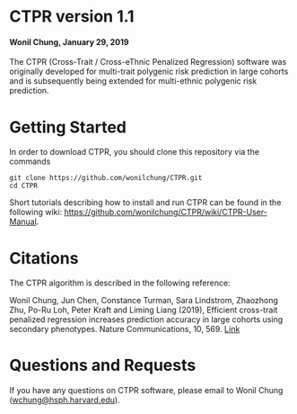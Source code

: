 # CTPR version 1.1
#### Wonil Chung, January 29, 2019

The CTPR (Cross-Trait / Cross-eThnic Penalized Regression) software was originally developed for multi-trait polygenic risk prediction in large cohorts and is subsequently being extended for multi-ethnic polygenic risk prediction.


# Getting Started
In order to download CTPR, you should clone this repository via the commands

    git clone https://github.com/wonilchung/CTPR.git
    cd CTPR

Short tutorials describing how to install and run CTPR can be found in the following wiki: https://github.com/wonilchung/CTPR/wiki/CTPR-User-Manual.

# Citations
The CTPR algorithm is described in the following reference:

Wonil Chung, Jun Chen, Constance Turman, Sara Lindstrom, Zhaozhong Zhu, Po-Ru Loh, Peter Kraft and Liming Liang (2019), Efficient cross-trait penalized regression increases prediction accuracy in large cohorts using secondary phenotypes. Nature Communications, 10, 569. [Link](https://www.nature.com/articles/s41467-019-08535-0)

# Questions and Requests
If you have any questions on CTPR software, please email to Wonil Chung (wchung@hsph.harvard.edu).
